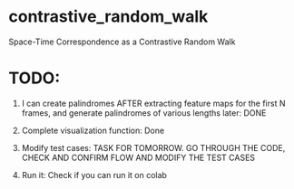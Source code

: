 # contrastive_random_walk
Space-Time Correspondence as a Contrastive Random Walk


# TODO: 

1. I can create palindromes AFTER extracting feature maps for the first N frames, and generate palindromes of various lengths later: DONE

2. Complete visualization function: Done

3. Modify test cases: TASK FOR TOMORROW. GO THROUGH THE CODE, CHECK AND CONFIRM FLOW AND MODIFY THE TEST CASES

4. Run it: Check if you can run it on colab
